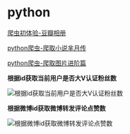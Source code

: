 # python



[爬虫初体验-豆瓣相册](http://kangbingbing.com/python%E8%8E%B7%E5%8F%96%E5%B9%B6%E4%B8%8B%E8%BD%BD%E7%BD%91%E9%A1%B5%E4%B8%8A%E7%9A%84%E5%9B%BE%E7%89%87/)


[python爬虫-爬取小说芈月传](http://kangbingbing.com/python%E7%88%AC%E8%99%AB-%E7%88%AC%E5%8F%96%E5%B0%8F%E8%AF%B4%E8%8A%88%E6%9C%88%E4%BC%A0/)


[python爬虫-爬取图片进阶篇](http://kangbingbing.com/python%E7%88%AC%E8%99%AB-%E7%88%AC%E5%8F%96%E5%9B%BE%E7%89%87%E8%BF%9B%E9%98%B6%E7%AF%87/)



**根据id获取当前用户是否大V认证粉丝数**

![根据id获取当前用户是否大V认证粉丝数](https://ws1.sinaimg.cn/large/9e1008a3ly1frnkb8y2ruj21900r8gu5.jpg)



**根据微博id获取微博转发评论点赞数**

![根据微博id获取微博转发评论点赞数](https://ws1.sinaimg.cn/large/9e1008a3ly1frnkcct1gkj21b20rggw4.jpg)